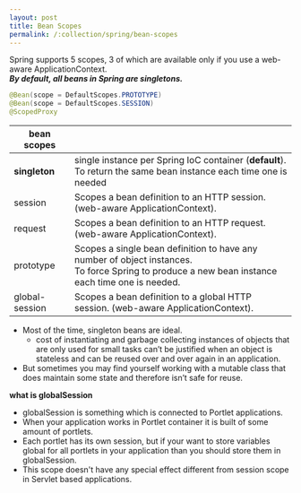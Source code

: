 ```yaml
---
layout: post
title: Bean Scopes
permalink: /:collection/spring/bean-scopes
---
```


Spring supports 5 scopes, 3 of which are available only if you use a web-aware ApplicationContext.  
***By default, all beans in Spring are singletons.***

```java
@Bean(scope = DefaultScopes.PROTOTYPE)
@Bean(scope = DefaultScopes.SESSION)
@ScopedProxy
```

|bean scopes||
|---|---|
|**singleton**|single instance per Spring IoC container (**default**).<br>To return the same bean instance each time one is needed|
|session|	Scopes a bean definition to an HTTP session. (web-aware ApplicationContext).|
|request|	Scopes a bean definition to an HTTP request. (web-aware ApplicationContext).|
|prototype|Scopes a single bean definition to have any number of object instances.<br>To force Spring to produce a new bean instance each time one is needed.|
|global-session|	Scopes a bean definition to a global HTTP session. (web-aware ApplicationContext).|

- Most of the time, singleton beans are ideal.
  - cost of instantiating and garbage collecting instances of objects that are only used for small tasks can’t be justified when an object is stateless and can be reused over and over again in an application.
- But sometimes you may find yourself working with a mutable class that does maintain some state and therefore isn’t safe for reuse.

**what is globalSession**
- globalSession is something which is connected to Portlet applications.
- When your application works in Portlet container it is built of some amount of portlets.
- Each portlet has its own session, but if your want to store variables global for all portlets in your application than you should store them in globalSession.
- This scope doesn't have any special effect different from session scope in Servlet based applications.

